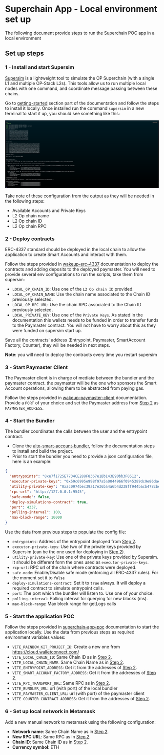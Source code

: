 # Superchain App - Local environment set up

The following document provide steps to run the Superchain POC app in a local environment

## Set up steps

### 1 - Install and start Supersim

[Supersim](https://supersim.pages.dev/introduction) is a lightweight tool to simulate the OP Superchain (with a single L1 and multiple OP-Stack L2s). This tools allow us to run multiple local nodes with one command, and coordinate message passing between these chains.

Go to [getting-started](https://supersim.pages.dev/getting-started/installation) section part of the documentation and follow the steps to install it locally. Once installed run the command `supersim` in a new terminal to start it up, you should see something like this:

![alt text](image.png)

Take note of these configuration from the output as they will be needed in the following steps:

- Available Accounts and Private Keys
- L2 Op chain name
- L2 Op chain ID
- L2 Op chain RPC

### 2 - Deploy contracts

ERC-4337 standard should be deployed in the local chain to allow the application to create Smart Accounts and interact with them.

Follow the steps provided in [wakeup-erc-4337](../../apps/wakeup-erc-4337/README.md#local) documentation to deploy the contracts and adding deposits to the deployed paymaster. You will need to provide several env configurations to run the scripts, take them from supersim:

- `LOCAL_OP_CHAIN_ID`: Use one of the `L2 Op chain ID` provided.
- `LOCAL_OP_CHAIN_NAME`: Use the chain name associated to the Chain ID previously selected.
- `LOCAL_OP_RPC_URL`: Use the chain RPC associated to the Chain ID previously selected.
- `LOCAL_PRIVATE_KEY`: Use one of the `Private Keys`. As stated in the documentation this wallets needs to be funded in order to transfer funds to the Paymaster contract. You will not have to worry about this as they were funded on supersim start up.

Save all the contracts' address (Entrypoint, Paymaster, SmartAccount Factory, Counter), they will be needed in next steps.

**Note:** you will need to deploy the contracts every time you restart supersim

### 3 - Start Paymaster Client

The Paymaster client is in charge of mediate between the bundler and the paymaster contract. the paymaster will be the one who sponsors the Smart Account operations, allowing them to be abstracted from paying gas.

Follow the steps provided in [wakeup-paymaster-client](../../apps/wakeup-paymaster-client/README.md) documentation. Provide a `PORT` of your choice and set the Paymaster address from [Step 2](#2---deploy-contracts) as `PAYMASTER_ADDRESS`.

### 4 - Start the Bundler

The bundler coordinates the calls between the user and the entrypoint contract.

- Clone the [alto-smart-account-bundler](https://github.com/wakeuplabs-io/pimlico-alto-smart-account-bundler), follow the documentation steps to install and build the project.
- Prior to start the bundler you need to provide a json configuration file, here is an example:

```json
{
  "entrypoints": "0xe7f1725E7734CE288F8367e1Bb143E90bb3F0512",
  "executor-private-keys": "0x59c6995e998f97a5a0044966f0945389dc9e86dae88c7a8412f4603b6b78690d,0x5de4111afa1a4b94908f83103eb1f1706367c2e68ca870fc3fb9a804cdab365a",
  "utility-private-key": "0xac0974bec39a17e36ba4a6b4d238ff944bacb478cbed5efcae784d7bf4f2ff80",
  "rpc-url": "http://127.0.0.1:9545",
  "safe-mode": false,
  "deploy-simulations-contract": true,
  "port": 4337,
  "polling-interval": 100,
  "max-block-range": 10000
}
```

Use the data from previous steps to populate the config file:

- `entrypoints`: Address of the entrypoint deployed from [Step 2](#2---deploy-contracts).
- `executor-private-keys`: Use two of the private keys provided by Supersim (can be the one used for deploying in [Step 2](#2---deploy-contracts)).
- `utility-private-key`: Use one of the private keys provided by Supersim. It should be different form the ones used as `executor-private-keys`.
- `rcp-url`: RPC url of the chain where contracts were deployed.
- `safe-mode`: Enable/Disable safe mode (enforcing all ERC-4337 rules). For the moment set it to `false`
- `deploy-simulations-contract`: Set it to `true` always. It will deploy a required contract to simulate entrypoint calls.
- `port`: The port which the bundler will listen to. Use one of your choice.
- `polling-interval`: Polling interval for querying for new blocks (ms).
- `max-block-range`: Max block range for getLogs calls

### 5 - Start the application POC

Follow the steps provided in [superchain-app-poc](../../apps/superchain-app-poc/README.md#local-setup) documentation to start the application locally. Use the data from previous steps as required environment variables values:

- `VITE_RAINBOW_KIT_PROJECT_ID`: Create a new one from https://cloud.walletconnect.com/
- `VITE_LOCAL_CHAIN_ID`: Same Chain ID as in [Step 2](#2---deploy-contracts).
- `VITE_LOCAL_CHAIN_NAME`: Same Chain Name as in [Step 2](#2---deploy-contracts).
- `VITE_ENTRYPOINT_ADDRESS`: Get it from the addresses of [Step 2](#2---deploy-contracts).
- `VITE_SMART_ACCOUNT_FACTORY_ADDRESS`: Get it from the addresses of [Step 2](#2---deploy-contracts).
- `VITE_RPC_TRANSPORT_URL`: Same RPC as in [Step 2](#2---deploy-contracts).
- `VITE_BUNDLER_URL`: url (with port) of the local bundler
- `VITE_PAYMASTER_CLIENT_URL`: url (with port) of the paymaster client
- `VITE_COUNTER_CONTRACT_ADDRESS`: Get it from the addresses of [Step 2](#2---deploy-contracts).

### 6 - Set up local network in Metamask

Add a new manual network to metamask using the following configuration:

- **Network name**: Same Chain Name as in [Step 2](#2---deploy-contracts).
- **New RPC URL**: Same RPC as in [Step 2](#2---deploy-contracts).
- **Chain ID**: Same Chain ID as in [Step 2](#2---deploy-contracts).
- **Currency symbol**: ETH
